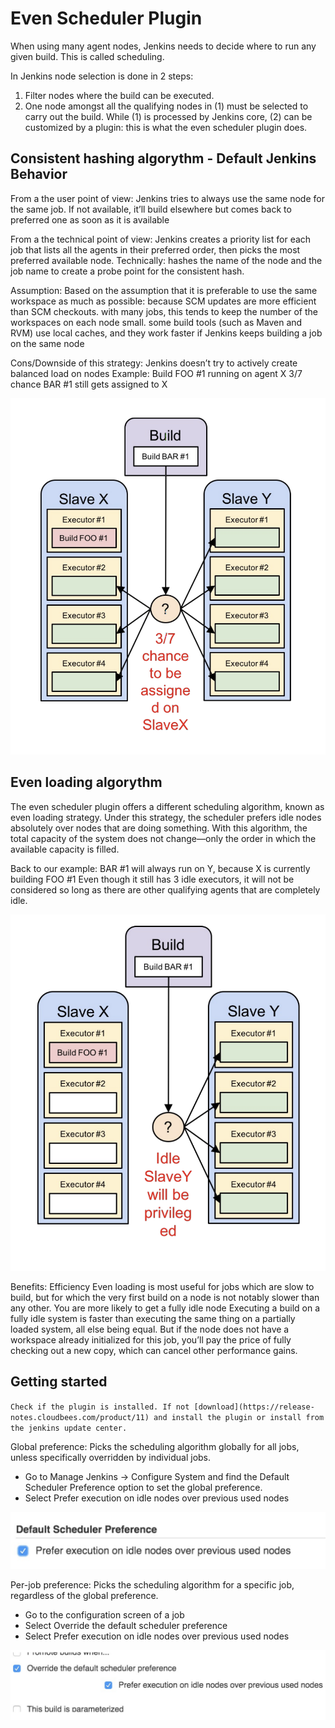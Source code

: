 # Even Scheduler Plugin

When using many agent nodes, Jenkins needs to decide where to run any given build. This is called scheduling.

In Jenkins node selection is done in 2 steps:

1. Filter nodes where the build can be executed.
2. One node amongst all the qualifying nodes in (1) must be selected to carry out the build. While (1) is processed by Jenkins core, (2) can be customized by a plugin: this is what the even scheduler plugin does.

## Consistent hashing algorythm - Default Jenkins Behavior

From a the user point of view:
Jenkins tries to always use the same node for the same job. If not available, it’ll build elsewhere but comes back to preferred one as soon as it is available

From a the technical point of view:
Jenkins creates a priority list for each job that lists all the agents in their preferred order, then picks the most preferred available node. Technically: hashes the name of the node and the job name to create a probe point for
the consistent hash.

Assumption:
Based on the assumption that it is preferable to use the same workspace as much as possible:
because SCM updates are more efficient than SCM checkouts.
with many jobs, this tends to keep the number of the workspaces on each node small.
some build tools (such as Maven and RVM) use local caches, and they work faster if Jenkins
keeps building a job on the same node

Cons/Downside of this strategy:
Jenkins doesn’t try to actively create balanced load on nodes
Example:
Build FOO #1 running on agent X
3/7 chance BAR #1 still gets assigned to X

![consistent-hashing](./images/esp-consistent-hashing.png)

## Even loading algorythm

The even scheduler plugin offers a different scheduling algorithm, known as even loading strategy. Under this strategy, the scheduler prefers idle nodes absolutely over nodes that are doing something. With this algorithm, the total capacity of the system does not change—only the order in which the available capacity is filled.

Back to our example:
BAR #1 will always run on Y, because X is currently building FOO #1
Even though it still has 3 idle executors, it will not be considered so long as there are other
qualifying agents that are completely idle.

![even-loading](./images/esp-even-loading.png)

Benefits: Efficiency
Even loading is most useful for jobs which are slow to build, but for which the very first build on a node is not notably slower than any other. You are more likely to get a fully idle node Executing a build on a fully idle system is faster than executing the same thing on a partially loaded system, all else being equal. But if the node does not have a workspace already initialized for this job, you’ll pay the price of fully checking out a new copy, which can cancel other performance gains.

## Getting started

`Check if the plugin is installed. If not [download](https://release-notes.cloudbees.com/product/11) and install the plugin or install from the jenkins update center.`

Global preference: Picks the scheduling algorithm globally for all jobs, unless specifically overridden by
individual jobs.

* Go to Manage Jenkins -> Configure System and find the Default Scheduler Preference option to set the global preference.
* Select Prefer execution on idle nodes over previous used nodes

![global-preference](./images/esp-global-preference.png)

Per-job preference: Picks the scheduling algorithm for a specific job, regardless of the global preference.

* Go to the configuration screen of a job
* Select Override the default scheduler preference
* Select Prefer execution on idle nodes over previous used nodes

![per-job-preference](./images/esp-per-job-preference.png)